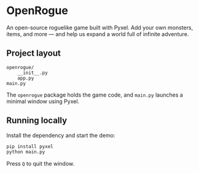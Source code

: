 # OpenRogue

An open-source roguelike game built with Pyxel. Add your own monsters, items, and more — and help us expand a world full of infinite adventure.

## Project layout

```
openrogue/
    __init__.py
    app.py
main.py
```

The `openrogue` package holds the game code, and `main.py` launches a minimal window using Pyxel.

## Running locally

Install the dependency and start the demo:

```bash
pip install pyxel
python main.py
```

Press `Q` to quit the window.
